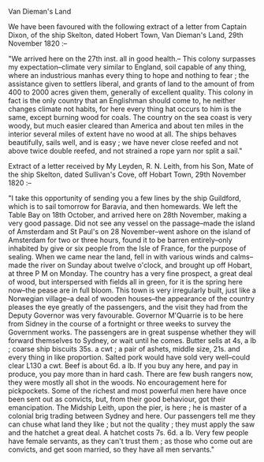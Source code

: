 Van Dieman's LandWe have been favoured with the following extract of a letter from
                    Captain Dixon, of the ship Skelton, dated Hobert Town, Van Dieman's
                    Land, 29th November 1820 :–"We arrived here on the 27th inst. all in good health.– This colony
                    surpasses my expectation–climate very similar to England,
                    soil capable of any thing, where an industrious manhas every thing to hope
                    and nothing to fear ; the assistance given to settlers liberal,
                    and grants of land to the amount of from 400 to 2000 acres given
                    them, generally of excellent quality. This colony in fact is the
                    only country that an Englishman should come to, he neither changes climate
                    not habits, for here every thing hat occurs to him is the same, except
                    burning wood for coals. The country on the sea coast is very woody, but
                    much easier cleared than America and about ten miles in the
                    interior several miles of extent have no wood at all. The ships
                    behaves beautifully, sails well, and is easy ; we have never close reefed
                    and not above twice double reefed, and not strained a rope yarn nor
                    split a sail."Extract of a letter received by My Leyden, R. N. Leith, from his Son, Mate
                    of the ship Skelton, dated Sullivan's Cove, off Hobart Town, 29th
                    November 1820 :–"I take this opportunity of sending you a few lines by the ship Guildford,
                    which is to sail tomorrow for Baravia, and then homewards. We left the
                    Table Bay on 18th October, and arrived here on 28th November, making a very
                    good passage. Did not see any vessel on the passage–made the
                    island of Amsterdam and St Paul's on 28 November–went ashore on
                    the island of Amsterdam for two or three hours, found it to be barren
                    entirely–only inhabited by give or six people from the Isle of
                    France, for the purpose of sealing. When we came near the land, fell in
                    with various winds and calms–made the river on Sunday about twelve
                    o'clock, and brought up off Hobart, at three P M on Monday. The
                    country has a very fine prospect, a great deal of wood, but
                    interspersed with fields all in green, for it is the spring here
                    now–the pease are in full bloom. This town is very irregularly built, just like a Norwegian village–a deal of wooden
                    houses–the appearance of the country pleases the eye greatly of
                    the passengers, and the visit they had from the Deputy Governor was very
                    favourable. Governor M'Quarrie is to be here from Sidney in the course of a
                    fortnight or three weeks to survey the Government works. The passengers
                    are in great suspense whether they will forward themselves to Sydney,
                    or wait until he comes. Butter sells at 4s, a lb ; coarse ship biscuits
                    35s. a cwt ; a pair of ashets, middle size, 21s. and every thing in like
                    proportion. Salted pork would have sold very well–could clear L130 a
                    cwt. Beef is about 6d. a lb. If you buy any here, and pay in produce, you
                    pay more than in hard cash. There are few bush rangers now, they were
                    mostly all shot in the woods. No encouragement here for pickpockets. Some
                    of the richest and most powerful men here have once been sent
                    out as convicts, but, from their good behaviour, got their emancipation.
                    The Midship Leith, upon the pier, is here ; he is master of a colonial brig
                    trading between Sydney and here. Our passengers tell me they can chuse
                    what land they like ; but not the quality ; they must apply the saw and the
                    hatchet a great deal. A hatchet costs 7s. 6d. a lb. Very few people have
                    female servants, as they can't trust them ; as those who come out are
                    convicts, and get soon married, so they have all men servants."